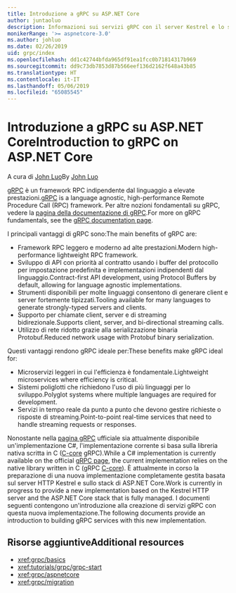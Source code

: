 ```yaml
---
title: Introduzione a gRPC su ASP.NET Core
author: juntaoluo
description: Informazioni sui servizi gRPC con il server Kestrel e lo stack di ASP.NET Core.
monikerRange: '>= aspnetcore-3.0'
ms.author: johluo
ms.date: 02/26/2019
uid: grpc/index
ms.openlocfilehash: dd1c42744bfda965df91ea1fcc0b71814317b969
ms.sourcegitcommit: dd9c73db7853d87b566eef136d2162f648a43b85
ms.translationtype: HT
ms.contentlocale: it-IT
ms.lasthandoff: 05/06/2019
ms.locfileid: "65085545"
---
```

# <a name="introduction-to-grpc-on-aspnet-core"></a><span data-ttu-id="61bc9-103">Introduzione a gRPC su ASP.NET Core</span><span class="sxs-lookup"><span data-stu-id="61bc9-103">Introduction to gRPC on ASP.NET Core</span></span>

<span data-ttu-id="61bc9-104">A cura di [John Luo](https://github.com/juntaoluo)</span><span class="sxs-lookup"><span data-stu-id="61bc9-104">By [John Luo](https://github.com/juntaoluo)</span></span>

<span data-ttu-id="61bc9-105">[gRPC](https://grpc.io/docs/guides/) è un framework RPC indipendente dal linguaggio a elevate prestazioni.</span><span class="sxs-lookup"><span data-stu-id="61bc9-105">[gRPC](https://grpc.io/docs/guides/) is a language agnostic, high-performance Remote Procedure Call (RPC) framework.</span></span> <span data-ttu-id="61bc9-106">Per altre nozioni fondamentali su gRPC, vedere la [pagina della documentazione di gRPC](https://grpc.io/docs/).</span><span class="sxs-lookup"><span data-stu-id="61bc9-106">For more on gRPC fundamentals, see the [gRPC documentation page](https://grpc.io/docs/).</span></span>

<span data-ttu-id="61bc9-107">I principali vantaggi di gRPC sono:</span><span class="sxs-lookup"><span data-stu-id="61bc9-107">The main benefits of gRPC are:</span></span>
* <span data-ttu-id="61bc9-108">Framework RPC leggero e moderno ad alte prestazioni.</span><span class="sxs-lookup"><span data-stu-id="61bc9-108">Modern high-performance lightweight RPC framework.</span></span>
* <span data-ttu-id="61bc9-109">Sviluppo di API con priorità al contratto usando i buffer del protocollo per impostazione predefinita e implementazioni indipendenti dal linguaggio.</span><span class="sxs-lookup"><span data-stu-id="61bc9-109">Contract-first API development, using Protocol Buffers by default, allowing for language agnostic implementations.</span></span>
* <span data-ttu-id="61bc9-110">Strumenti disponibili per molte linguaggi consentono di generare client e server fortemente tipizzati.</span><span class="sxs-lookup"><span data-stu-id="61bc9-110">Tooling available for many languages to generate strongly-typed servers and clients.</span></span>
* <span data-ttu-id="61bc9-111">Supporto per chiamate client, server e di streaming bidirezionale.</span><span class="sxs-lookup"><span data-stu-id="61bc9-111">Supports client, server, and bi-directional streaming calls.</span></span>
* <span data-ttu-id="61bc9-112">Utilizzo di rete ridotto grazie alla serializzazione binaria Protobuf.</span><span class="sxs-lookup"><span data-stu-id="61bc9-112">Reduced network usage with Protobuf binary serialization.</span></span>

<span data-ttu-id="61bc9-113">Questi vantaggi rendono gRPC ideale per:</span><span class="sxs-lookup"><span data-stu-id="61bc9-113">These benefits make gRPC ideal for:</span></span>
* <span data-ttu-id="61bc9-114">Microservizi leggeri in cui l'efficienza è fondamentale.</span><span class="sxs-lookup"><span data-stu-id="61bc9-114">Lightweight microservices where efficiency is critical.</span></span>
* <span data-ttu-id="61bc9-115">Sistemi poliglotti che richiedono l'uso di più linguaggi per lo sviluppo.</span><span class="sxs-lookup"><span data-stu-id="61bc9-115">Polyglot systems where multiple languages are required for development.</span></span>
* <span data-ttu-id="61bc9-116">Servizi in tempo reale da punto a punto che devono gestire richieste o risposte di streaming.</span><span class="sxs-lookup"><span data-stu-id="61bc9-116">Point-to-point real-time services that need to handle streaming requests or responses.</span></span>

<span data-ttu-id="61bc9-117">Nonostante nella [pagina gRPC](https://grpc.io/docs/quickstart/csharp.html) ufficiale sia attualmente disponibile un'implementazione C#, l'implementazione corrente si basa sulla libreria nativa scritta in C ([C-core](https://grpc.io/blog/grpc-stacks) gRPC).</span><span class="sxs-lookup"><span data-stu-id="61bc9-117">While a C# implementation is currently available on the official [gRPC page](https://grpc.io/docs/quickstart/csharp.html), the current implementation relies on the native library written in C (gRPC [C-core](https://grpc.io/blog/grpc-stacks)).</span></span> <span data-ttu-id="61bc9-118">È attualmente in corso la preparazione di una nuova implementazione completamente gestita basata sul server HTTP Kestrel e sullo stack di ASP.NET Core.</span><span class="sxs-lookup"><span data-stu-id="61bc9-118">Work is currently in progress to provide a new implementation based on the Kestrel HTTP server and the ASP.NET Core stack that is fully managed.</span></span> <span data-ttu-id="61bc9-119">I documenti seguenti contengono un'introduzione alla creazione di servizi gRPC con questa nuova implementazione.</span><span class="sxs-lookup"><span data-stu-id="61bc9-119">The following documents provide an introduction to building gRPC services with this new implementation.</span></span>

## <a name="additional-resources"></a><span data-ttu-id="61bc9-120">Risorse aggiuntive</span><span class="sxs-lookup"><span data-stu-id="61bc9-120">Additional resources</span></span>

* <xref:grpc/basics>
* <xref:tutorials/grpc/grpc-start>
* <xref:grpc/aspnetcore>
* <xref:grpc/migration>